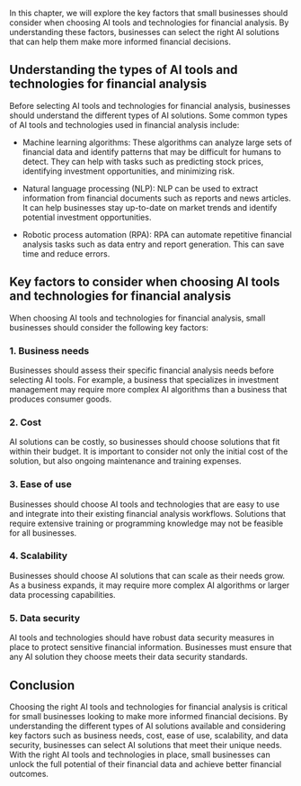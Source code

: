 

In this chapter, we will explore the key factors that small businesses should consider when choosing AI tools and technologies for financial analysis. By understanding these factors, businesses can select the right AI solutions that can help them make more informed financial decisions.

Understanding the types of AI tools and technologies for financial analysis
---------------------------------------------------------------------------

Before selecting AI tools and technologies for financial analysis, businesses should understand the different types of AI solutions. Some common types of AI tools and technologies used in financial analysis include:

* Machine learning algorithms: These algorithms can analyze large sets of financial data and identify patterns that may be difficult for humans to detect. They can help with tasks such as predicting stock prices, identifying investment opportunities, and minimizing risk.

* Natural language processing (NLP): NLP can be used to extract information from financial documents such as reports and news articles. It can help businesses stay up-to-date on market trends and identify potential investment opportunities.

* Robotic process automation (RPA): RPA can automate repetitive financial analysis tasks such as data entry and report generation. This can save time and reduce errors.

Key factors to consider when choosing AI tools and technologies for financial analysis
--------------------------------------------------------------------------------------

When choosing AI tools and technologies for financial analysis, small businesses should consider the following key factors:

### 1. Business needs

Businesses should assess their specific financial analysis needs before selecting AI tools. For example, a business that specializes in investment management may require more complex AI algorithms than a business that produces consumer goods.

### 2. Cost

AI solutions can be costly, so businesses should choose solutions that fit within their budget. It is important to consider not only the initial cost of the solution, but also ongoing maintenance and training expenses.

### 3. Ease of use

Businesses should choose AI tools and technologies that are easy to use and integrate into their existing financial analysis workflows. Solutions that require extensive training or programming knowledge may not be feasible for all businesses.

### 4. Scalability

Businesses should choose AI solutions that can scale as their needs grow. As a business expands, it may require more complex AI algorithms or larger data processing capabilities.

### 5. Data security

AI tools and technologies should have robust data security measures in place to protect sensitive financial information. Businesses must ensure that any AI solution they choose meets their data security standards.

Conclusion
----------

Choosing the right AI tools and technologies for financial analysis is critical for small businesses looking to make more informed financial decisions. By understanding the different types of AI solutions available and considering key factors such as business needs, cost, ease of use, scalability, and data security, businesses can select AI solutions that meet their unique needs. With the right AI tools and technologies in place, small businesses can unlock the full potential of their financial data and achieve better financial outcomes.
